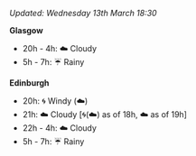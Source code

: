 *Updated: Wednesday 13th March 18:30*

**Glasgow**

* 20h - 4h: :cloud: Cloudy
* 5h - 7h: :umbrella: Rainy

**Edinburgh**

* 20h: :cyclone: Windy (:cloud:)
* 21h: :cloud: Cloudy [:cyclone:(:cloud:) as of 18h, :cloud: as of 19h]
* 22h - 4h: :cloud: Cloudy
* 5h - 7h: :umbrella: Rainy
